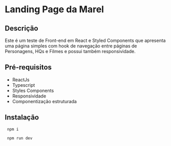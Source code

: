 # Landing Page da Marel

## Descrição

Este é um teste de Front-end em React e Styled Components que apresenta uma página simples com hook de navegação entre páginas de Personagens, HQs e Filmes e possui também responsividade.


## Pré-requisitos

- ReactJs
- Typescript
- Styles Components
- Responsividade
- Componentização estruturada

## Instalação

`` 
npm i
``

`` 
npm run dev
``


